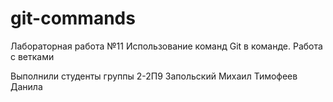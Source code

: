 # git-commands

Лабораторная работа №11
Использование команд Git в команде. Работа с ветками

Выполнили студенты группы 2-2П9
Запольский Михаил
Тимофеев Данила
